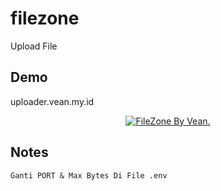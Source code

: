# filezone
Upload File

## Demo
uploader.vean.my.id

<p align="center">
<a href="//uploader.vean.my.id"><img alt="FileZone By Vean." src="https://i.ibb.co/RcKyv4N/Whats-App-Image-2022-09-09-at-10-27-59.jpg"></img></a>
</p>


## Notes
`Ganti PORT & Max Bytes Di File .env`
